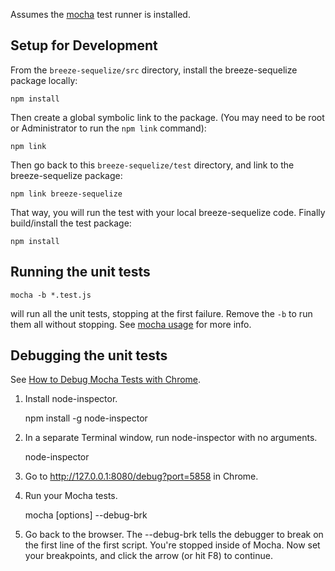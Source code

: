 ﻿Assumes the [mocha](https://mochajs.org/) test runner is installed.

## Setup for Development

From the `breeze-sequelize/src` directory, install the breeze-sequelize package locally:

    npm install

Then create a global symbolic link to the package.  (You may need to be root or Administrator to run the `npm link` command):

	npm link

Then go back to this `breeze-sequelize/test` directory, and link to the breeze-sequelize package:

    npm link breeze-sequelize

That way, you will run the test with your local breeze-sequelize code.  Finally build/install the test package:

    npm install

## Running the unit tests

    mocha -b *.test.js

will run all the unit tests, stopping at the first failure.  Remove the `-b` to run them all without stopping.  See [mocha usage](https://mochajs.org/#usage) for more info.

## Debugging the unit tests

See [How to Debug Mocha Tests with Chrome](http://blog.andrewray.me/how-to-debug-mocha-tests-with-chrome/).

1) Install node-inspector.

    npm install -g node-inspector  

2) In a separate Terminal window, run node-inspector with no arguments.

    node-inspector  

3) Go to http://127.0.0.1:8080/debug?port=5858 in Chrome.

4) Run your Mocha tests.

    mocha [options] --debug-brk  

5) Go back to the browser. The --debug-brk tells the debugger to break on the first line of the first script. 
You're stopped inside of Mocha.  Now set your breakpoints, and click the arrow (or hit F8) to continue.
